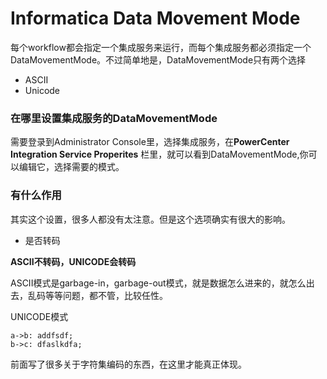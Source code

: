 # Informatica Data Movement Mode
每个workflow都会指定一个集成服务来运行，而每个集成服务都必须指定一个DataMovementMode。不过简单地是，DataMovementMode只有两个选择
- ASCII
- Unicode

### 在哪里设置集成服务的DataMovementMode
需要登录到Administrator Console里，选择集成服务，在**PowerCenter Integration Service Properites** 栏里，就可以看到DataMovementMode,你可以编辑它，选择需要的模式。



### 有什么作用
其实这个设置，很多人都没有太注意。但是这个选项确实有很大的影响。
- 是否转码

**ASCII不转码，UNICODE会转码**

ASCII模式是garbage-in，garbage-out模式，就是数据怎么进来的，就怎么出去，乱码等等问题，都不管，比较任性。

UNICODE模式

``` flow 
a->b: addfsdf;
b->c: dfaslkdfa;

``` 


前面写了很多关于字符集编码的东西，在这里才能真正体现。

